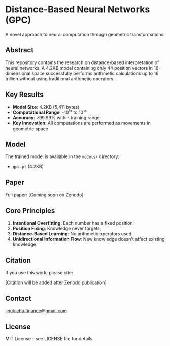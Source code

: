 # Distance-Based Neural Networks (GPC)

A novel approach to neural computation through geometric transformations.

## Abstract

This repository contains the research on distance-based interpretation of neural networks. A 4.2KB model containing only 44 position vectors in 16-dimensional space successfully performs arithmetic calculations up to 16 trillion without using traditional arithmetic operators.

## Key Results

- **Model Size**: 4.2KB (5,411 bytes)
- **Computational Range**: -10¹³ to 10¹³
- **Accuracy**: >99.99% within training range
- **Key Innovation**: All computations are performed as movements in geometric space

## Model

The trained model is available in the `models/` directory:
- `gpc.pt` (4.2KB)

## Paper

Full paper: [Coming soon on Zenodo]

## Core Principles

1. **Intentional Overfitting**: Each number has a fixed position
2. **Position Fixing**: Knowledge never forgets
3. **Distance-Based Learning**: No arithmetic operators used
4. **Unidirectional Information Flow**: New knowledge doesn't affect existing knowledge

## Citation

If you use this work, please cite:

[Citation will be added after Zenodo publication]

## Contact

jinuk.cha.finance@gmail.com

## License

MIT License - see LICENSE file for details







